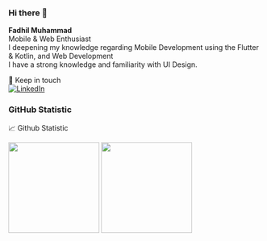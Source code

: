 ### Hi there 👋
**Fadhil Muhammad**  
Mobile & Web Enthusiast <br>
I deepening my knowledge regarding Mobile Development using the Flutter & Kotlin, and Web Development <br>
I have a strong knowledge and familiarity with UI Design.

<summary>🤝 Keep in touch </summary>
<a href='https://www.linkedin.com/in/fadhil-muhammad79/'><img alt="LinkedIn" src="https://img.shields.io/badge/linkedin%20-%230077B5.svg?&style=for-the-badge&logo=linkedin&logoColor=white"/></a>


### GitHub Statistic
<summary>📈 Github Statistic</summary>
<p align=left>
<p align="left">
  <img height="180em" src="https://github-readme-stats.vercel.app/api?username=famuh&theme=algolia&show_icons=true"/>
  <img height="180em" src="https://github-readme-stats-eight-theta.vercel.app/api/top-langs/?username=famuh&layout=compact&langs_count=8&theme=algolia"/>
</p>
  
  
<!--
**famuh/famuh** is a ✨ _special_ ✨ repository because its `README.md` (this file) appears on your GitHub profile.

Here are some ideas to get you started:

- 🔭 I’m currently working on ...
- 🌱 I’m currently learning ...
- 👯 I’m looking to collaborate on ...
- 🤔 I’m looking for help with ...
- 💬 Ask me about ...
- 📫 How to reach me: ...
- 😄 Pronouns: ...
- ⚡ Fun fact: ...
-->
